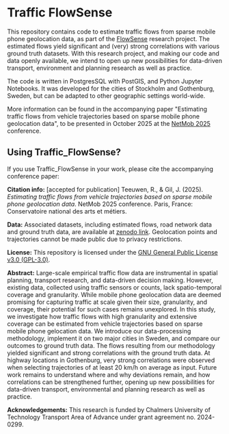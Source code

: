 # Traffic FlowSense
This repository contains code to estimate traffic flows from sparse mobile phone geolocation data, as part of the [FlowSense](https://research.chalmers.se/en/project/11639) research project. The estimated flows yield significant and (very) strong correlations with various ground truth datasets. With this research project, and making our code and data openly available, we intend to open up new possibilities for data-driven transport, environment and planning research as well as practice. 

The code is written in PostgresSQL with PostGIS, and Python Jupyter Notebooks. It was developed for the cities of Stockholm and Gothenburg, Sweden, but can be adapted to other geographic settings world-wide.

More information can be found in the accompanying paper "Estimating traffic flows from vehicle trajectories based on sparse mobile phone geolocation data", to be presented in October 2025 at the [NetMob 2025](https://netmob.org/www25/) conference. 

## Using Traffic_FlowSense?

If you use Traffic_FlowSense in your work, please cite the accompanying conference paper:

**Citation info:** [accepted for publication] Teeuwen, R., & Gil, J. (2025). *Estimating traffic flows from vehicle trajectories based on sparse mobile phone geolocation data*. NetMob 2025 conference. Paris, France: Conservatoire national des arts et métiers.

**Data:** Associated datasets, including estimated flows, road network data and ground truth data, are available at [zenodo link](https://zenodo.org/). Geolocation points and trajectories cannot be made public due to privacy restrictions.

**License:**
This repository is licensed under the [GNU General Public License v3.0 (GPL-3.0)](https://www.gnu.org/licenses/gpl-3.0.html).

**Abstract:** Large-scale empirical traffic flow data are instrumental in spatial planning, transport research, and data-driven decision making. However, existing data, collected using traffic sensors or counts, lack spatio-temporal coverage and granularity. While mobile phone geolocation data are deemed promising for capturing traffic at scale given their size, granularity, and coverage, their potential for such cases remains unexplored. In this study, we investigate how traffic flows with high granularity and extensive coverage can be estimated from vehicle trajectories based on sparse mobile phone gelocation data. We introduce our data-processing methodology, implement it on two major cities in Sweden, and compare our outcomes to ground truth data. The flows resulting from our methodology yielded significant and strong correlations with the ground truth data. At highway locations in Gothenburg, very strong correlations were observed when selecting trajectories of at least 20 km/h on average as input. Future work remains to understand where and why deviations remain, and how correlations can be strengthened further, opening up new possibilities for data-driven transport, environmental and planning research as well as practice.

**Acknowledgements:**
This research is funded by Chalmers University of Technology Transport Area of Advance under grant agreement no. 2024-0299.
